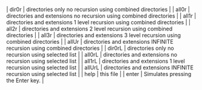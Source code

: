 | dir0r       | directories only no recursion using combined directories                                          |
| all0r       | directories and extensions no recursion using combined directories                                |
| all1r       | directories and extensions 1 level recursion using combined directories                           |
| all2r       | directories and extensions 2 level recursion using combined directories                           |
| all3r       | directories and extensions 3 level recursion using combined directories                           |
| allUr       | directories and extensions INFINITE recursion using combined directories                          |
| dir0rL      | directories only no recursion using selected list                                                 |
| all0rL      | directories and extensions no recursion using selected list                                       |
| all1rL      | directories and extensions 1 level recursion using selected list                                  |
| allUrL      | directories and extensions INFINITE recursion using selected list                                 |
| help        | this file                                                                                         |
| enter       | Simulates pressing the Enter key.                                                                 |
